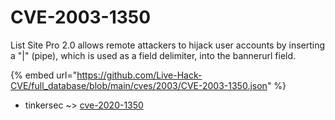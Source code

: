 # CVE-2003-1350

List Site Pro 2.0 allows remote attackers to hijack user accounts by inserting a "|" (pipe), which is used as a field delimiter, into the bannerurl field.

{% embed url="https://github.com/Live-Hack-CVE/full_database/blob/main/cves/2003/CVE-2003-1350.json" %}


* tinkersec ~> [cve-2020-1350](https://zeste.alice-snow.ru/2003/database/cve-2003-1350/cve-2020-1350-tinkersec)